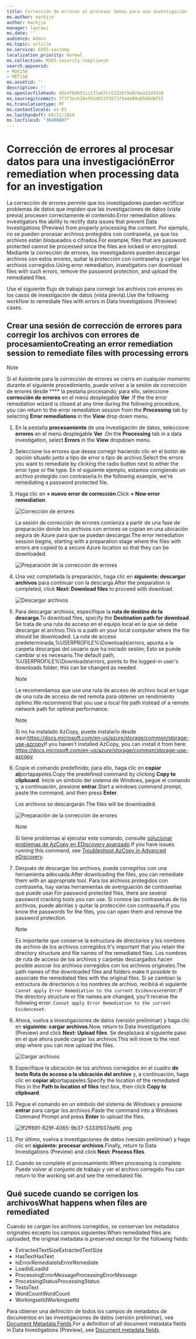 ```yaml
---
title: Corrección de errores al procesar datos para una investigación
ms.author: markjjo
author: markjjo
manager: laurawi
ms.date: ''
audience: Admin
ms.topic: article
ms.service: O365-seccomp
localization_priority: Normal
ms.collection: M365-security-compliance
search.appverid:
- MOE150
- MET150
ms.assetid: ''
description: ''
ms.openlocfilehash: 45e4fb0651cc137a67cc5322bf5e874ea31df838
ms.sourcegitcommit: 3f3f3ecb28ef65d023f3573f9a4e09a0586d8f53
ms.translationtype: MT
ms.contentlocale: es-ES
ms.lasthandoff: 08/21/2019
ms.locfileid: "36490807"
---
```

# <a name="error-remediation-when-processing-data-for-an-investigation"></a><span data-ttu-id="3d3f0-102">Corrección de errores al procesar datos para una investigación</span><span class="sxs-lookup"><span data-stu-id="3d3f0-102">Error remediation when processing data for an investigation</span></span>

<span data-ttu-id="3d3f0-103">La corrección de errores permite que los investigadores puedan rectificar problemas de datos que impiden que las investigaciones de datos (vista previa) procesen correctamente el contenido.</span><span class="sxs-lookup"><span data-stu-id="3d3f0-103">Error remediation allows investigators the ability to rectify data issues that prevent Data Investigations (Preview) from properly processing the content.</span></span> <span data-ttu-id="3d3f0-104">Por ejemplo, no se pueden procesar archivos protegidos con contraseña, ya que los archivos están bloqueados o cifrados.</span><span class="sxs-lookup"><span data-stu-id="3d3f0-104">For example, files that are password protected cannot be processed since the files are locked or encrypted.</span></span> <span data-ttu-id="3d3f0-105">Mediante la corrección de errores, los investigadores pueden descargar archivos con estos errores, quitar la protección con contraseña y cargar los archivos corregidos.</span><span class="sxs-lookup"><span data-stu-id="3d3f0-105">Using error remediation, investigators can download files with such errors, remove the password protection, and upload the remediated files.</span></span>

<span data-ttu-id="3d3f0-106">Use el siguiente flujo de trabajo para corregir los archivos con errores en los casos de investigación de datos (vista previa).</span><span class="sxs-lookup"><span data-stu-id="3d3f0-106">Use the following workflow to remediate files with errors in Data Investigations (Preview) cases.</span></span>

## <a name="creating-an-error-remediation-session-to-remediate-files-with-processing-errors"></a><span data-ttu-id="3d3f0-107">Crear una sesión de corrección de errores para corregir los archivos con errores de procesamiento</span><span class="sxs-lookup"><span data-stu-id="3d3f0-107">Creating an error remediation session to remediate files with processing errors</span></span>

>[!NOTE]
><span data-ttu-id="3d3f0-108">Si el Asistente para la corrección de errores se cierra en cualquier momento durante el siguiente procedimiento, puede volver a la sesión de corrección de errores desde \*\*\*\* la pestaña procesando; para ello, seleccione **corrección de errores** en el menú desplegable **Ver** .</span><span class="sxs-lookup"><span data-stu-id="3d3f0-108">If the the error remediation wizard is closed at any time during the following procedure, you can return to the error remediation session from the **Processing** tab by selecting **Error remediations** in the **View** drop down menu.</span></span>

1. <span data-ttu-id="3d3f0-109">En la pestaña **procesamiento** de una investigación de datos, seleccione **errores** en el menú desplegable **Ver** .</span><span class="sxs-lookup"><span data-stu-id="3d3f0-109">On the **Processing** tab in a data investigation, select **Errors** in the **View** dropdown menu.</span></span>

2. <span data-ttu-id="3d3f0-110">Seleccione los errores que desea corregir haciendo clic en el botón de opción situado junto a tipo de error o tipo de archivo.</span><span class="sxs-lookup"><span data-stu-id="3d3f0-110">Select the errors you want to remediate by clicking the radio button next to either the error type or file type.</span></span>  <span data-ttu-id="3d3f0-111">En el siguiente ejemplo, estamos corrigiendo un archivo protegido con contraseña.</span><span class="sxs-lookup"><span data-stu-id="3d3f0-111">In the following example, we're remediating a password protected file.</span></span>

3. <span data-ttu-id="3d3f0-112">Haga clic en **+ nuevo error de corrección**.</span><span class="sxs-lookup"><span data-stu-id="3d3f0-112">Click **+ New error remediation**.</span></span>

    ![Corrección de errores](../media/8c2faf1a-834b-44fc-b418-6a18aed8b81a.png)

    <span data-ttu-id="3d3f0-114">La sesión de corrección de errores comienza a partir de una fase de preparación donde los archivos con errores se copian en una ubicación segura de Azure para que se puedan descargar.</span><span class="sxs-lookup"><span data-stu-id="3d3f0-114">The error remediation session begins, starting with a preparation stage where the files with errors are copied to a secure Azure location so that they can be downloaded.</span></span>

    ![Preparación de la corrección de errores](../media/390572ec-7012-47c4-a6b6-4cbb5649e8a8.png)

4. <span data-ttu-id="3d3f0-116">Una vez completada la preparación, haga clic en **siguiente: descargar archivos** para continuar con la descarga.</span><span class="sxs-lookup"><span data-stu-id="3d3f0-116">After the preparation is completed, click **Next: Download files** to proceed with download.</span></span>

    ![Descargar archivos](../media/6ac04b09-8e13-414a-9e24-7c75ba586363.png)

5. <span data-ttu-id="3d3f0-118">Para descargar archivos, especifique la **ruta de destino de la descarga**.</span><span class="sxs-lookup"><span data-stu-id="3d3f0-118">To download files, specify the **Destination path for download**.</span></span> <span data-ttu-id="3d3f0-119">Se trata de una ruta de acceso en el equipo local en la que se debe descargar el archivo.</span><span class="sxs-lookup"><span data-stu-id="3d3f0-119">This is a path on your local computer where the file should be downloaded.</span></span>  <span data-ttu-id="3d3f0-120">La ruta de acceso predeterminada,%USERPROFILE%\Downloads\errors, apunta a la carpeta descargas del usuario que ha iniciado sesión; Esto se puede cambiar si es necesario.</span><span class="sxs-lookup"><span data-stu-id="3d3f0-120">The default path, %USERPROFILE%\Downloads\errors, points to the logged-in user's downloads folder; this can be changed as needed.</span></span>

    >[!NOTE]
    ><span data-ttu-id="3d3f0-121">Le recomendamos que use una ruta de acceso de archivo local en lugar de una ruta de acceso de red remota para obtener un rendimiento óptimo.</span><span class="sxs-lookup"><span data-stu-id="3d3f0-121">We recommend that you use a local file path instead of a remote network path for optimal performance.</span></span>

    > [!NOTE]
    > <span data-ttu-id="3d3f0-122">Si no ha instalado AzCopy, puede instalarlo desde aquí:https://docs.microsoft.com/en-us/azure/storage/common/storage-use-azcopy</span><span class="sxs-lookup"><span data-stu-id="3d3f0-122">If you haven't installed AzCopy, you can install it from here: https://docs.microsoft.com/en-us/azure/storage/common/storage-use-azcopy</span></span>

6. <span data-ttu-id="3d3f0-123">Copie el comando predefinido; para ello, haga clic en **copiar al**portapapeles.</span><span class="sxs-lookup"><span data-stu-id="3d3f0-123">Copy the predefined command by clicking **Copy to clipboard**.</span></span> <span data-ttu-id="3d3f0-124">Inicie un símbolo del sistema de Windows, pegue el comando y, a continuación, presione **entrar**.</span><span class="sxs-lookup"><span data-stu-id="3d3f0-124">Start a windows command prompt, paste the command, and then press **Enter**.</span></span>  

    <span data-ttu-id="3d3f0-125">Los archivos se descargarán.</span><span class="sxs-lookup"><span data-stu-id="3d3f0-125">The files will be downloaded.</span></span>

    ![Preparación de la corrección de errores](../media/f364ab4d-31c5-4375-b69f-650f694a2f69.png)

    > [!NOTE]
    > <span data-ttu-id="3d3f0-127">Si tiene problemas al ejecutar este comando, consulte [solucionar problemas de AzCopy en EDiscovery avanzado](../compliance20/troubleshooting-azcopy.md).</span><span class="sxs-lookup"><span data-stu-id="3d3f0-127">If you have issues running this command, see [Troubleshoot AzCopy in Advanced eDiscovery](../compliance20/troubleshooting-azcopy.md).</span></span>

7. <span data-ttu-id="3d3f0-128">Después de descargar los archivos, puede corregirlos con una herramienta adecuada.</span><span class="sxs-lookup"><span data-stu-id="3d3f0-128">After downloading the files, you can remediate them with an appropriate tool.</span></span> <span data-ttu-id="3d3f0-129">Para los archivos protegidos con contraseña, hay varias herramientas de averiguación de contraseñas que puede usar.</span><span class="sxs-lookup"><span data-stu-id="3d3f0-129">For password protected files, there are several password cracking tools you can use.</span></span> <span data-ttu-id="3d3f0-130">Si conoce las contraseñas de los archivos, puede abrirlas y quitar la protección con contraseña.</span><span class="sxs-lookup"><span data-stu-id="3d3f0-130">If you know the passwords for the files, you can open them and remove the password protection.</span></span>
    
   > [!NOTE]
    > <span data-ttu-id="3d3f0-131">Es importante que conserve la estructura de directorios y los nombres de archivo de los archivos corregidos.</span><span class="sxs-lookup"><span data-stu-id="3d3f0-131">It's important that you retain the directory structure and file names of the remediated files.</span></span> <span data-ttu-id="3d3f0-132">Los nombres de ruta de acceso de los archivos y carpetas descargados hacen posible asociar los archivos corregidos con los archivos originales.</span><span class="sxs-lookup"><span data-stu-id="3d3f0-132">The path names of the downloaded files and folders make it possible to associate the remediated files with the original files.</span></span>  <span data-ttu-id="3d3f0-133">Si se cambian la estructura de directorios o los nombres de archivo, recibirá el siguiente `Cannot apply Error Remediation to the current Evidenceset`error:.</span><span class="sxs-lookup"><span data-stu-id="3d3f0-133">If the directory structure or file names are changed, you'll receive the following error: `Cannot apply Error Remediation to the current Evidenceset`.</span></span>

8. <span data-ttu-id="3d3f0-134">Ahora, vuelva a investigaciones de datos (versión preliminar) y haga clic en **siguiente: cargar archivos**.</span><span class="sxs-lookup"><span data-stu-id="3d3f0-134">Now, return to Data Investigations (Preview) and click **Next: Upload files**.</span></span>  <span data-ttu-id="3d3f0-135">Se desplazará al siguiente paso en el que ahora puede cargar los archivos.</span><span class="sxs-lookup"><span data-stu-id="3d3f0-135">This will move to the next step where you can now upload the files.</span></span>

    ![Cargar archivos](../media/af3d8617-1bab-4ecd-8de0-22e53acba240.png)

9. <span data-ttu-id="3d3f0-137">Especifique la ubicación de los archivos corregidos en el cuadro **de texto Ruta de acceso a la ubicación del archivo** y, a continuación, haga clic en **copiar al**portapapeles.</span><span class="sxs-lookup"><span data-stu-id="3d3f0-137">Specify the location of the remediated files in the **Path to location of files** text box, then click **Copy to clipboard**.</span></span>

10. <span data-ttu-id="3d3f0-138">Pegue el comando en un símbolo del sistema de Windows y presione **entrar** para cargar los archivos.</span><span class="sxs-lookup"><span data-stu-id="3d3f0-138">Paste the command into a Windows Command Prompt and press **Enter** to upload the files.</span></span>

    ![ff2ff691-629f-4065-9b37-5333f937daf6. png](../media/ff2ff691-629f-4065-9b37-5333f937daf6.png)

11. <span data-ttu-id="3d3f0-140">Por último, vuelva a investigaciones de datos (versión preliminar) y haga clic en **siguiente: procesar archivos**.</span><span class="sxs-lookup"><span data-stu-id="3d3f0-140">Finally, return to Data Investigations (Preview) and click **Next: Process files**.</span></span>

12. <span data-ttu-id="3d3f0-141">Cuando se complete el procesamiento.</span><span class="sxs-lookup"><span data-stu-id="3d3f0-141">When processing is complete.</span></span>  <span data-ttu-id="3d3f0-142">Puede volver al conjunto de trabajo y ver el archivo corregido.</span><span class="sxs-lookup"><span data-stu-id="3d3f0-142">You can return to the working set and see the remediated file.</span></span>

## <a name="what-happens-when-files-are-remediated"></a><span data-ttu-id="3d3f0-143">Qué sucede cuando se corrigen los archivos</span><span class="sxs-lookup"><span data-stu-id="3d3f0-143">What happens when files are remediated</span></span>

<span data-ttu-id="3d3f0-144">Cuando se cargan los archivos corregidos, se conservan los metadatos originales excepto los campos siguientes:</span><span class="sxs-lookup"><span data-stu-id="3d3f0-144">When remediated files are uploaded, the original metadata is preserved except for the following fields:</span></span> 

- <span data-ttu-id="3d3f0-145">ExtractedTextSize</span><span class="sxs-lookup"><span data-stu-id="3d3f0-145">ExtractedTextSize</span></span>
- <span data-ttu-id="3d3f0-146">HasText</span><span class="sxs-lookup"><span data-stu-id="3d3f0-146">HasText</span></span>
- <span data-ttu-id="3d3f0-147">IsErrorRemediate</span><span class="sxs-lookup"><span data-stu-id="3d3f0-147">IsErrorRemediate</span></span>
- <span data-ttu-id="3d3f0-148">LoadId</span><span class="sxs-lookup"><span data-stu-id="3d3f0-148">LoadId</span></span>
- <span data-ttu-id="3d3f0-149">ProcessingErrorMessage</span><span class="sxs-lookup"><span data-stu-id="3d3f0-149">ProcessingErrorMessage</span></span>
- <span data-ttu-id="3d3f0-150">ProcessingStatus</span><span class="sxs-lookup"><span data-stu-id="3d3f0-150">ProcessingStatus</span></span>
- <span data-ttu-id="3d3f0-151">Texto</span><span class="sxs-lookup"><span data-stu-id="3d3f0-151">Text</span></span>
- <span data-ttu-id="3d3f0-152">WordCount</span><span class="sxs-lookup"><span data-stu-id="3d3f0-152">WordCount</span></span>
- <span data-ttu-id="3d3f0-153">WorkingsetId</span><span class="sxs-lookup"><span data-stu-id="3d3f0-153">WorkingsetId</span></span>

<span data-ttu-id="3d3f0-154">Para obtener una definición de todos los campos de metadatos de documentos en las investigaciones de datos (versión preliminar), vea [Document Metadata Fields](document-metadata-fields.md).</span><span class="sxs-lookup"><span data-stu-id="3d3f0-154">For a definition of all document metadata fields in Data Investigations (Preview), see [Document metadata fields](document-metadata-fields.md).</span></span>